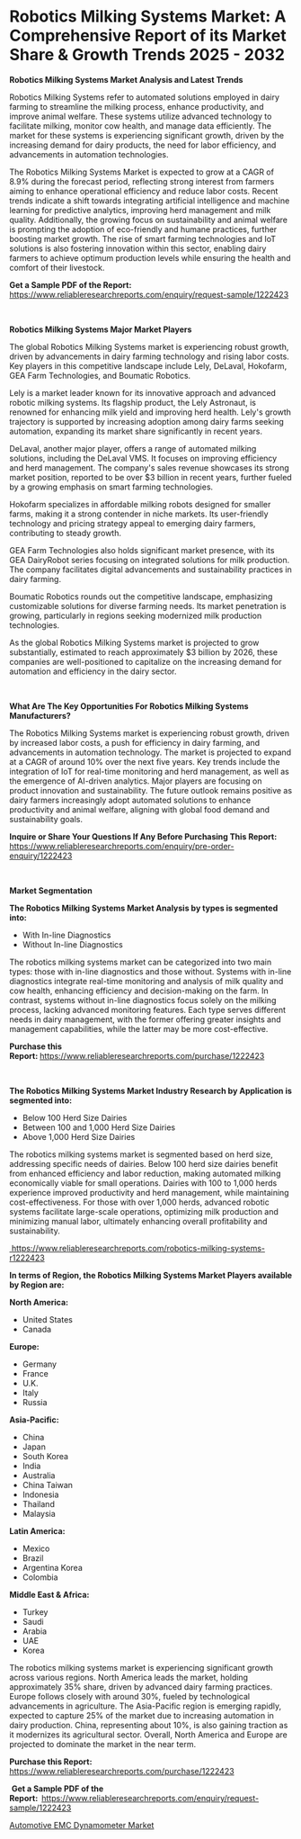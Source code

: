 <p><h1>Robotics Milking Systems Market: A Comprehensive Report of its Market Share & Growth Trends 2025 - 2032</h1></p><p><strong>Robotics Milking Systems Market Analysis and Latest Trends</strong></p>
<p><p>Robotics Milking Systems refer to automated solutions employed in dairy farming to streamline the milking process, enhance productivity, and improve animal welfare. These systems utilize advanced technology to facilitate milking, monitor cow health, and manage data efficiently. The market for these systems is experiencing significant growth, driven by the increasing demand for dairy products, the need for labor efficiency, and advancements in automation technologies.</p><p>The Robotics Milking Systems Market is expected to grow at a CAGR of 8.9% during the forecast period, reflecting strong interest from farmers aiming to enhance operational efficiency and reduce labor costs. Recent trends indicate a shift towards integrating artificial intelligence and machine learning for predictive analytics, improving herd management and milk quality. Additionally, the growing focus on sustainability and animal welfare is prompting the adoption of eco-friendly and humane practices, further boosting market growth. The rise of smart farming technologies and IoT solutions is also fostering innovation within this sector, enabling dairy farmers to achieve optimum production levels while ensuring the health and comfort of their livestock.</p></p>
<p><strong>Get a Sample PDF of the Report:&nbsp;</strong> <a href="https://www.reliableresearchreports.com/enquiry/request-sample/1222423?utm_campaign=3079&utm_medium=2&utm_source=Github&utm_content=ia&utm_term=11042025&utm_id=robotics-milking-systems">https://www.reliableresearchreports.com/enquiry/request-sample/1222423</a></p>
<p>&nbsp;</p>
<p><strong>Robotics Milking Systems Major Market Players</strong></p>
<p><p>The global Robotics Milking Systems market is experiencing robust growth, driven by advancements in dairy farming technology and rising labor costs. Key players in this competitive landscape include Lely, DeLaval, Hokofarm, GEA Farm Technologies, and Boumatic Robotics.</p><p>Lely is a market leader known for its innovative approach and advanced robotic milking systems. Its flagship product, the Lely Astronaut, is renowned for enhancing milk yield and improving herd health. Lely's growth trajectory is supported by increasing adoption among dairy farms seeking automation, expanding its market share significantly in recent years.</p><p>DeLaval, another major player, offers a range of automated milking solutions, including the DeLaval VMS. It focuses on improving efficiency and herd management. The company's sales revenue showcases its strong market position, reported to be over $3 billion in recent years, further fueled by a growing emphasis on smart farming technologies.</p><p>Hokofarm specializes in affordable milking robots designed for smaller farms, making it a strong contender in niche markets. Its user-friendly technology and pricing strategy appeal to emerging dairy farmers, contributing to steady growth.</p><p>GEA Farm Technologies also holds significant market presence, with its GEA DairyRobot series focusing on integrated solutions for milk production. The company facilitates digital advancements and sustainability practices in dairy farming.</p><p>Boumatic Robotics rounds out the competitive landscape, emphasizing customizable solutions for diverse farming needs. Its market penetration is growing, particularly in regions seeking modernized milk production technologies.</p><p>As the global Robotics Milking Systems market is projected to grow substantially, estimated to reach approximately $3 billion by 2026, these companies are well-positioned to capitalize on the increasing demand for automation and efficiency in the dairy sector.</p></p>
<p>&nbsp;</p>
<p><strong>What Are The Key Opportunities For Robotics Milking Systems Manufacturers?</strong></p>
<p><p>The Robotics Milking Systems market is experiencing robust growth, driven by increased labor costs, a push for efficiency in dairy farming, and advancements in automation technology. The market is projected to expand at a CAGR of around 10% over the next five years. Key trends include the integration of IoT for real-time monitoring and herd management, as well as the emergence of AI-driven analytics. Major players are focusing on product innovation and sustainability. The future outlook remains positive as dairy farmers increasingly adopt automated solutions to enhance productivity and animal welfare, aligning with global food demand and sustainability goals.</p></p>
<p><strong>Inquire or Share Your Questions If Any Before Purchasing This Report:</strong> <a href="https://www.reliableresearchreports.com/enquiry/pre-order-enquiry/1222423?utm_campaign=3079&utm_medium=2&utm_source=Github&utm_content=ia&utm_term=11042025&utm_id=robotics-milking-systems">https://www.reliableresearchreports.com/enquiry/pre-order-enquiry/1222423</a></p>
<p>&nbsp;</p>
<p><strong>Market Segmentation</strong></p>
<p><strong>The Robotics Milking Systems Market Analysis by types is segmented into:</strong></p>
<p><ul><li>With In-line Diagnostics</li><li>Without In-line Diagnostics</li></ul></p>
<p><p>The robotics milking systems market can be categorized into two main types: those with in-line diagnostics and those without. Systems with in-line diagnostics integrate real-time monitoring and analysis of milk quality and cow health, enhancing efficiency and decision-making on the farm. In contrast, systems without in-line diagnostics focus solely on the milking process, lacking advanced monitoring features. Each type serves different needs in dairy management, with the former offering greater insights and management capabilities, while the latter may be more cost-effective.</p></p>
<p><strong>Purchase this Report:&nbsp;</strong><a href="https://www.reliableresearchreports.com/purchase/1222423?utm_campaign=3079&utm_medium=2&utm_source=Github&utm_content=ia&utm_term=11042025&utm_id=robotics-milking-systems">https://www.reliableresearchreports.com/purchase/1222423</a></p>
<p>&nbsp;</p>
<p><strong>The Robotics Milking Systems Market Industry Research by Application is segmented into:</strong></p>
<p><ul><li>Below 100 Herd Size Dairies</li><li>Between 100 and 1,000 Herd Size Dairies</li><li>Above 1,000 Herd Size Dairies</li></ul></p>
<p><p>The robotics milking systems market is segmented based on herd size, addressing specific needs of dairies. Below 100 herd size dairies benefit from enhanced efficiency and labor reduction, making automated milking economically viable for small operations. Dairies with 100 to 1,000 herds experience improved productivity and herd management, while maintaining cost-effectiveness. For those with over 1,000 herds, advanced robotic systems facilitate large-scale operations, optimizing milk production and minimizing manual labor, ultimately enhancing overall profitability and sustainability.</p></p>
<p><a href="https://www.reliableresearchreports.com/robotics-milking-systems-r1222423?utm_campaign=3079&utm_medium=2&utm_source=Github&utm_content=ia&utm_term=11042025&utm_id=robotics-milking-systems">&nbsp;https://www.reliableresearchreports.com/robotics-milking-systems-r1222423</a></p>
<p><strong>In terms of Region, the Robotics Milking Systems Market Players available by Region are:</strong></p>
<p>
    <p> <strong> North America: </strong>
        <ul>
            <li>United States</li>
            <li>Canada</li>
        </ul>
        </p> 
    <p> <strong> Europe: </strong>
        <ul>
            <li>Germany</li>
            <li>France</li>
            <li>U.K.</li>
            <li>Italy</li>
            <li>Russia</li>
        </ul>
        </p> 
    <p> <strong> Asia-Pacific: </strong>
        <ul>
            <li>China</li>
            <li>Japan</li>
            <li>South Korea</li>
            <li>India</li>
            <li>Australia</li>
            <li>China Taiwan</li>
            <li>Indonesia</li>
            <li>Thailand</li>
            <li>Malaysia</li>
        </ul>
        </p> 
    <p> <strong> Latin America: </strong>
        <ul>
            <li>Mexico</li>
            <li>Brazil</li>
            <li>Argentina Korea</li>
            <li>Colombia</li>
        </ul>
        </p> 
    <p> <strong> Middle East & Africa: </strong>
        <ul>
            <li>Turkey</li>
            <li>Saudi</li>
            <li>Arabia</li>
            <li>UAE</li>
            <li>Korea</li>
        </ul>
    </p>
    </p>
<p><p>The robotics milking systems market is experiencing significant growth across various regions. North America leads the market, holding approximately 35% share, driven by advanced dairy farming practices. Europe follows closely with around 30%, fueled by technological advancements in agriculture. The Asia-Pacific region is emerging rapidly, expected to capture 25% of the market due to increasing automation in dairy production. China, representing about 10%, is also gaining traction as it modernizes its agricultural sector. Overall, North America and Europe are projected to dominate the market in the near term.</p></p>
<p><strong>Purchase this Report: </strong><a href="https://www.reliableresearchreports.com/purchase/1222423?utm_campaign=3079&utm_medium=2&utm_source=Github&utm_content=ia&utm_term=11042025&utm_id=robotics-milking-systems">https://www.reliableresearchreports.com/purchase/1222423</a></p>
<p>&nbsp;<strong>Get a Sample PDF of the Report:&nbsp;&nbsp;</strong><a href="https://www.reliableresearchreports.com/enquiry/request-sample/1222423?utm_campaign=3079&utm_medium=2&utm_source=Github&utm_content=ia&utm_term=11042025&utm_id=robotics-milking-systems">https://www.reliableresearchreports.com/enquiry/request-sample/1222423</a></p>
<p><strong></strong></p>
<p><p><a href="https://github.com/qianyateina/Market-Research-Report-List-1/blob/main/automotive-emc-dynamometer-market.md?utm_campaign=3079&utm_medium=2&utm_source=Github&utm_content=ia&utm_term=11042025&utm_id=robotics-milking-systems">Automotive EMC Dynamometer Market</a></p></p>